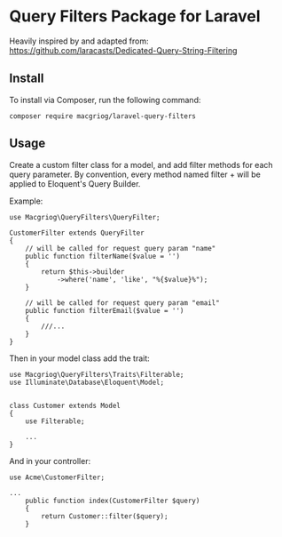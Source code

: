 # Query Filters Package for Laravel

Heavily inspired by and adapted from: 
https://github.com/laracasts/Dedicated-Query-String-Filtering 

## Install

To install via Composer, run the following command:

    composer require macgriog/laravel-query-filters

## Usage

Create a custom filter class for a model, and add filter methods for each query parameter. By convention, every method named filter + <QueryParam> will be applied to Eloquent's Query Builder. 

Example: 

    use Macgriog\QueryFilters\QueryFilter;

    CustomerFilter extends QueryFilter
    {   
        // will be called for request query param "name"
        public function filterName($value = '')
        {
            return $this->builder
                ->where('name', 'like', "%{$value}%");
        }
    
        // will be called for request query param "email"
        public function filterEmail($value = '')
        {
            ///...
        }
    }

Then in your model class add the trait:

    use Macgriog\QueryFilters\Traits\Filterable;
    use Illuminate\Database\Eloquent\Model;
    

    class Customer extends Model
    {
        use Filterable;

        ...
    }

And in your controller:

    use Acme\CustomerFilter;

    ...
        public function index(CustomerFilter $query)
        {
            return Customer::filter($query);
        }
